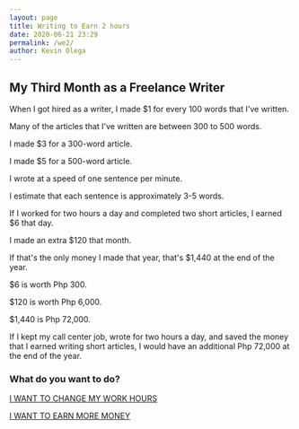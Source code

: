```yaml
--- 
layout: page
title: Writing to Earn 2 hours
date: 2020-06-21 23:29
permalink: /we2/ 
author: Kevin Olega 
--- 
```

## My Third Month as a Freelance Writer

When I got hired as a writer, I made $1 for every 100 words that I've written.

Many of the articles that I've written are between 300 to 500 words.

I made $3 for a 300-word article.

I made $5 for a 500-word article.

I wrote at a speed of one sentence per minute.

I estimate that each sentence is approximately 3-5 words.

If I worked for two hours a day and completed two short articles, I earned $6 that day.

I made an extra $120 that month.

If that's the only money I made that year, that's $1,440 at the end of the year.

$6 is worth Php 300.

$120 is worth Php 6,000.

$1,440 is Php 72,000.

If I kept my call center job, wrote for two hours a day, and saved the money that I earned writing short articles, I would have an additional Php 72,000 at the end of the year.

### What do you want to do?

<a href="https://callcentertrainingtips.com/weh/" class="button focus">I WANT TO CHANGE MY WORK HOURS</a>

<a href="https://callcentertrainingtips.com/wey1/" class="button focus">I WANT TO EARN MORE MONEY</a>
